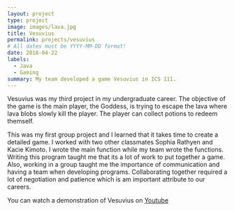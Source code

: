 ```yaml
---
layout: project
type: project
image: images/lava.jpg
title: Vesuvius
permalink: projects/vesuvius
# All dates must be YYYY-MM-DD format!
date: 2018-04-22
labels:
  - Java
  - Gaming
summary: My team developed a game Vesuvius in ICS 111.
---
```



Vesuvius was my third project in my undergraduate career. The objective of the game is the main player, the Goddess, is trying to escape the lava where lava blobs slowly kill the player. The player can collect potions to redeem themself. 

This was my first group project and I learned that it takes time to create a detailed game. I worked with two other classmates Sophia Rathyen and Kacie Kimoto. I wrote the main function while my team wrote the functions. Writing this program taught me that its a lot of work to put together a game. Also, working in a group taught me the importance of communication and having a team when developing programs. Collaborating together required a lot of negotiation and patience which is am important attribute to our careers.


You can watch a demonstration of Vesuvius on [Youtube](https://youtu.be/UZcx7qcs3dQ)
